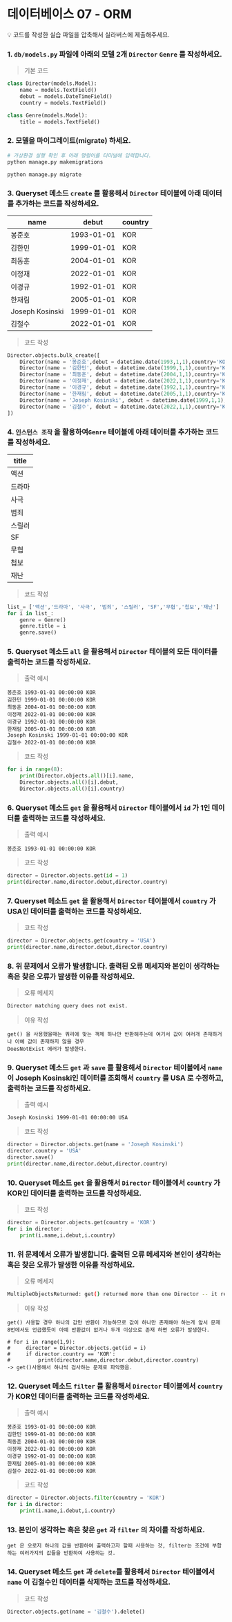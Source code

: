 # 데이터베이스 07 - ORM

<aside>
💡 코드를 작성한 실습 파일을 압축해서 실라버스에 제출해주세요.

</aside>

### 1. `db/models.py` 파일에 아래의 모델 2개 `Director` `Genre` 를 작성하세요.

> 기본 코드
> 

```python
class Director(models.Model):
    name = models.TextField()
    debut = models.DateTimeField()
    country = models.TextField()

class Genre(models.Model):
    title = models.TextField()
```

### 2. 모델을 마이그레이트(migrate) 하세요.

```bash
# 가상환경 실행 확인 후 아래 명령어를 터미널에 입력합니다.
python manage.py makemigrations

python manage.py migrate
```

### 3. Queryset 메소드 `create` 를 활용해서  `Director` 테이블에 아래 데이터를 추가하는 코드를 작성하세요.

| name | debut | country |
| --- | --- | --- |
| 봉준호 | 1993-01-01 | KOR |
| 김한민 | 1999-01-01 | KOR |
| 최동훈 | 2004-01-01 | KOR |
| 이정재 | 2022-01-01 | KOR |
| 이경규 | 1992-01-01 | KOR |
| 한재림 | 2005-01-01 | KOR |
| Joseph Kosinski | 1999-01-01 | KOR |
| 김철수 | 2022-01-01 | KOR |

> 코드 작성
> 

```python
Director.objects.bulk_create([
    Director(name = '봉준호',debut = datetime.date(1993,1,1),country='KOR'),
    Director(name = '김한민', debut = datetime.date(1999,1,1),country='KOR'),
    Director(name = '최동훈', debut = datetime.date(2004,1,1),country='KOR'),
    Director(name = '이정재', debut = datetime.date(2022,1,1),country='KOR'),
    Director(name = '이경규', debut = datetime.date(1992,1,1),country='KOR'),
    Director(name = '한재림', debut = datetime.date(2005,1,1),country='KOR'),
    Director(name = 'Joseph Kosinski', debut = datetime.date(1999,1,1),country='KOR'),
    Director(name = '김철수', debut = datetime.date(2022,1,1),country='KOR'),
])


```

### 4. `인스턴스 조작` 을 활용하여`Genre` 테이블에 아래 데이터를 추가하는 코드를 작성하세요.

| title |
| --- |
| 액션 |
| 드라마 |
| 사극 |
| 범죄 |
| 스릴러 |
| SF |
| 무협 |
| 첩보 |
| 재난 |

> 코드 작성
> 

```python
list_= ['액션','드라마', '사극', '범죄', '스릴러', 'SF','무협','첩보','재난']
for i in list_:
    genre = Genre()
    genre.title = i
    genre.save() 
```

### 5. Queryset 메소드 `all` 을 활용해서 `Director` 테이블의 모든 데이터를 출력하는 코드를 작성하세요.

> 출력 예시
> 

```
봉준호 1993-01-01 00:00:00 KOR
김한민 1999-01-01 00:00:00 KOR
최동훈 2004-01-01 00:00:00 KOR
이정재 2022-01-01 00:00:00 KOR
이경규 1992-01-01 00:00:00 KOR
한재림 2005-01-01 00:00:00 KOR
Joseph Kosinski 1999-01-01 00:00:00 KOR
김철수 2022-01-01 00:00:00 KOR
```

> 코드 작성
> 

```python
for i in range(8):
    print(Director.objects.all()[i].name,
    Director.objects.all()[i].debut,
    Director.objects.all()[i].country)

```

### 6. Queryset 메소드 `get` 을 활용해서 `Director` 테이블에서 `id` 가 1인 데이터를 출력하는 코드를 작성하세요.

> 출력 예시
> 

```
봉준호 1993-01-01 00:00:00 KOR
```

> 코드 작성
> 

```python
director = Director.objects.get(id = 1)
print(director.name,director.debut,director.country)
```

### 7. Queryset 메소드 `get` 을 활용해서 `Director` 테이블에서 `country` 가 USA인 데이터를 출력하는 코드를 작성하세요.

> 코드 작성
> 

```python
director = Director.objects.get(country = 'USA')
print(director.name,director.debut,director.country)
```

### 8. 위 문제에서 오류가 발생합니다. 출력된 오류 메세지와 본인이 생각하는 혹은 찾은 오류가 발생한 이유를 작성하세요.

> 오류 메세지
> 

```bash
Director matching query does not exist.
```

> 이유 작성
> 

```
get() 을 사용했을때는 쿼리에 맞는 객체 하나만 반환해주는데 여기서 값이 여러개 존재하거나 아예 값이 존재하지 않을 경우 
DoesNotExist 에러가 발생한다.

```

### 9. Queryset 메소드 `get` 과 `save` 를 활용해서 `Director` 테이블에서  `name` 이 Joseph Kosinski인 데이터를 조회해서 `country` 를 USA 로 수정하고, 출력하는 코드를 작성하세요.

> 출력 예시
> 

```
Joseph Kosinski 1999-01-01 00:00:00 USA
```

> 코드 작성
> 

```python
director = Director.objects.get(name = 'Joseph Kosinski')
director.country = 'USA'
director.save()
print(director.name,director.debut,director.country)
```

### 10. Queryset 메소드 `get` 을 활용해서 `Director` 테이블에서 `country` 가 KOR인 데이터를 출력하는 코드를 작성하세요.

> 코드 작성
> 

```python
director = Director.objects.get(country = 'KOR')
for i in director:
    print(i.name,i.debut,i.country)

```

### 11. 위 문제에서 오류가 발생합니다. 출력된 오류 메세지와 본인이 생각하는 혹은 찾은 오류가 발생한 이유를 작성하세요.

> 오류 메세지
> 

```bash
MultipleObjectsReturned: get() returned more than one Director -- it returned 7!
```

> 이유 작성
> 

```
get() 사용할 경우 하나의 값만 반환이 가능하므로 값이 하나만 존재해야 하는게 앞서 문제 8번에서도 언급했듯이 아예 반환값이 없거나 두개 이상으로 존재 하면 오류가 발생한다.

# for i in range(1,9):
#     director = Director.objects.get(id = i)
#     if director.country == 'KOR':
#         print(director.name,director.debut,director.country)
-> get()사용해서 하나씩 검사하는 문제로 파악했음.
```

### 12. Queryset 메소드 `filter` 를 활용해서 `Director` 테이블에서 `country` 가 KOR인 데이터를 출력하는 코드를 작성하세요.

> 출력 예시
> 

```
봉준호 1993-01-01 00:00:00 KOR
김한민 1999-01-01 00:00:00 KOR
최동훈 2004-01-01 00:00:00 KOR
이정재 2022-01-01 00:00:00 KOR
이경규 1992-01-01 00:00:00 KOR
한재림 2005-01-01 00:00:00 KOR
김철수 2022-01-01 00:00:00 KOR
```

> 코드 작성
> 

```python
director = Director.objects.filter(country = 'KOR')
for i in director:
    print(i.name,i.debut,i.country)

```

### 13. 본인이 생각하는 혹은 찾은 `get` 과 `filter` 의 차이를 작성하세요.

```
get 은 오로지 하나의 값을 반환하여 출력하고자 할때 사용하는 것, filter는 조건에 부합하는 여러가지의 값들을 반환하여 사용하는 것.
```

### 14. Queryset 메소드 `get` 과 `delete`를 활용해서  `Director` 테이블에서 `name` 이 김철수인 데이터를 삭제하는 코드를 작성하세요.

> 코드 작성
> 

```python
Director.objects.get(name = '김철수').delete()
```